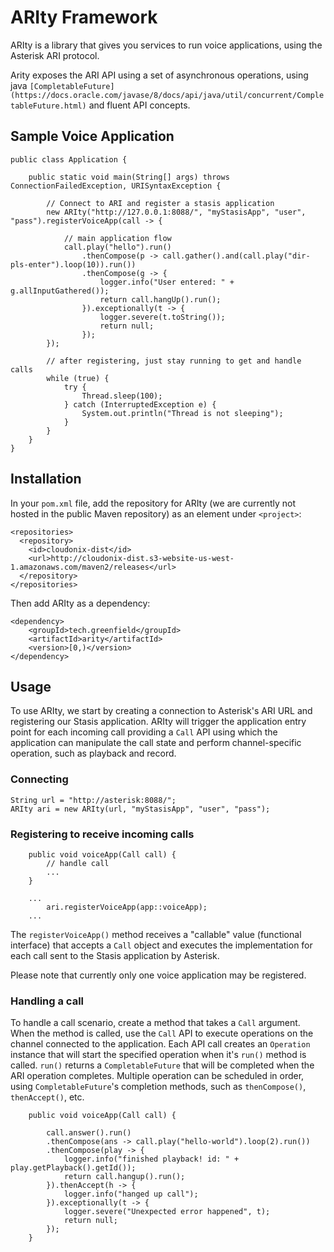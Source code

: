 # ARIty Framework
ARIty is a library that gives you services to run voice applications, using the Asterisk ARI protocol. 

Arity exposes the ARI API using a set of asynchronous operations, using java
`[CompletableFuture](https://docs.oracle.com/javase/8/docs/api/java/util/concurrent/CompletableFuture.html)` and fluent API concepts.

## Sample Voice Application

```
public class Application {

	public static void main(String[] args) throws ConnectionFailedException, URISyntaxException {
		
		// Connect to ARI and register a stasis application
		new ARIty("http://127.0.0.1:8088/", "myStasisApp", "user", "pass").registerVoiceApp(call -> {
		
	        // main application flow
		    call.play("hello").run()
				.thenCompose(p -> call.gather().and(call.play("dir-pls-enter").loop(10)).run())
				.thenCompose(g -> {
					logger.info("User entered: " + g.allInputGathered());
					return call.hangUp().run();
				}).exceptionally(t -> {
					logger.severe(t.toString());
					return null;
				});
		});

        // after registering, just stay running to get and handle calls
		while (true) {
			try {
				Thread.sleep(100);
			} catch (InterruptedException e) {
				System.out.println("Thread is not sleeping");
			}
		}
	}
}
```

## Installation

In your `pom.xml` file, add the repository for ARIty (we are currently not hosted in the public Maven repository) as an element under `<project>`:

```
<repositories>
  <repository>
    <id>cloudonix-dist</id>
    <url>http://cloudonix-dist.s3-website-us-west-1.amazonaws.com/maven2/releases</url>
  </repository>
</repositories>
```

Then add ARIty as a dependency:

```
<dependency>
	<groupId>tech.greenfield</groupId>
	<artifactId>arity</artifactId>
	<version>[0,)</version>
</dependency>
```

## Usage

To use ARIty, we start by creating a connection to Asterisk's ARI URL and registering our Stasis application.
ARIty will trigger the application entry point for each incoming call providing a `Call` API using which the application can manipulate
the call state and perform channel-specific operation, such as playback and record.

### Connecting 

```
String url = "http://asterisk:8088/";
ARIty ari = new ARIty(url, "myStasisApp", "user", "pass");
```
### Registering to receive incoming calls

```
	public void voiceApp(Call call) {
		// handle call 
		...
	}
	
	...
		ari.registerVoiceApp(app::voiceApp);
	...
```

The `registerVoiceApp()` method receives a "callable" value (functional interface) that accepts a `Call` object and executes the 
implementation for each call sent to the Stasis application by Asterisk. 

Please note that currently only one voice application may be registered. 

### Handling a call
To handle a call scenario, create a method that takes a `Call` argument. When the method is called, use the `Call` API to execute
operations on the channel connected to the application. Each API call creates an `Operation` instance that will start the specified 
operation when it's `run()` method is called. `run()` returns a `CompletableFuture` that will be completed when the ARI operation 
completes. Multiple operation can be scheduled in order, using `CompletableFuture`'s completion methods, such as `thenCompose()`,
`thenAccept()`, etc.

```
	public void voiceApp(Call call) {

		call.answer().run()
		.thenCompose(ans -> call.play("hello-world").loop(2).run())
		.thenCompose(play -> {
			logger.info("finished playback! id: " + play.getPlayback().getId());
			return call.hangup().run();
		}).thenAccept(h -> {
			logger.info("hanged up call");
		}).exceptionally(t -> {
			logger.severe("Unexpected error happened", t);
			return null;
		});
	}

```
